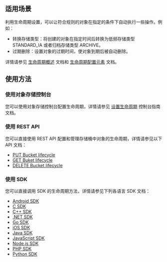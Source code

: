 ## 适用场景

利用生命周期设置，可以让符合规则的对象在指定的条件下自动执行一些操作。例如：

- 转换存储类型：将创建的对象在指定时间后转换为低频存储类型 STANDARD_IA 或者归档存储类型 ARCHIVE。
- 过期删除：设置对象的过期时间，使对象到期后被自动删除。

详情请参见 [生命周期概述](https://cloud.tencent.com/document/product/436/17028) 文档和 [生命周期配置元素](https://cloud.tencent.com/document/product/436/17029) 文档。

## 使用方法

### 使用对象存储控制台

您可以使用对象存储控制台配置生命周期，详情请参见 [设置生命周期](https://cloud.tencent.com/document/product/436/14605) 控制台指南文档。

### 使用 REST API

您可以直接使用 REST API 配置和管理存储桶中对象的生命周期，详情请参见以下 API 文档：

- [PUT Bucket lifecycle](https://cloud.tencent.com/document/product/436/8280)
- [GET Buket lifecycle](https://cloud.tencent.com/document/product/436/8278)
- [DELETE Bucket lifecycle](https://cloud.tencent.com/document/product/436/8284)

### 使用 SDK

您可以直接调用 SDK 的生命周期方法，详情请参见下列各语言 SDK 文档：

- [Android SDK](https://cloud.tencent.com/document/product/436/34537#.E7.94.9F.E5.91.BD.E5.91.A8.E6.9C.9F)
- [C SDK](https://cloud.tencent.com/document/product/436/35559#.E7.94.9F.E5.91.BD.E5.91.A8.E6.9C.9F)
- [C++ SDK](https://cloud.tencent.com/document/product/436/35162#.E7.94.9F.E5.91.BD.E5.91.A8.E6.9C.9F)
- [.NET SDK](https://cloud.tencent.com/document/product/436/42608)
- [Go SDK](https://cloud.tencent.com/document/product/436/35058#.E7.94.9F.E5.91.BD.E5.91.A8.E6.9C.9F)
- [iOS SDK](https://cloud.tencent.com/document/product/436/34108#.E7.94.9F.E5.91.BD.E5.91.A8.E6.9C.9F)
- [Java SDK](https://cloud.tencent.com/document/product/436/35216#.E7.94.9F.E5.91.BD.E5.91.A8.E6.9C.9F)
- [JavaScript SDK](https://cloud.tencent.com/document/product/436/43604)
- [Node.js SDK](https://cloud.tencent.com/document/product/436/43806)
- [PHP SDK](https://cloud.tencent.com/document/product/436/41810)
- [Python SDK](https://cloud.tencent.com/document/product/436/35152#.E7.94.9F.E5.91.BD.E5.91.A8.E6.9C.9F)
